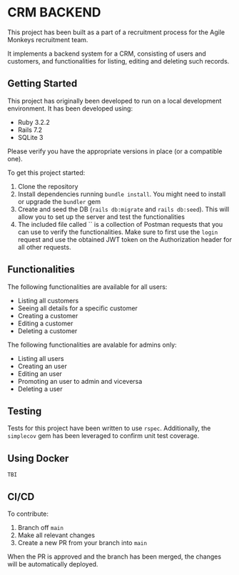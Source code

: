 # CRM BACKEND

This project has been built as a part of a recruitment process for the Agile Monkeys recruitment team.

It implements a backend system for a CRM, consisting of users and customers, and functionalities for listing, editing and deleting such records.

## Getting Started

This project has originally been developed to run on a local development environment. It has been developed using:

- Ruby 3.2.2
- Rails 7.2
- SQLite 3

Please verify you have the appropriate versions in place (or a compatible one).

To get this project started:

1. Clone the repository
1. Install dependencies running `bundle install`. You might need to install or upgrade the `bundler` gem
1. Create and seed the DB (`rails db:migrate` and `rails db:seed`). This will allow you to set up the server and test the functionalities
1. The included file called `` is a collection of Postman requests that you can use to verify the functionalities. Make sure to first use the `login` request and use the obtained JWT token on the Authorization header for all other requests.

## Functionalities

The following functionalities are available for all users:

- Listing all customers
- Seeing all details for a specific customer
- Creating a customer
- Editing a customer
- Deleting a customer

The following functionalities are avalable for admins only:

- Listing all users
- Creating an user
- Editing an user
- Promoting an user to admin and viceversa
- Deleting a user

## Testing

Tests for this project have been written to use `rspec`. Additionally, the `simplecov` gem has been leveraged to confirm unit test coverage.

## Using Docker

`TBI`

## CI/CD

To contribute:

1. Branch off `main`
1. Make all relevant changes
1. Create a new PR from your branch into `main`

When the PR is approved and the branch has been merged, the changes will be automatically deployed.

